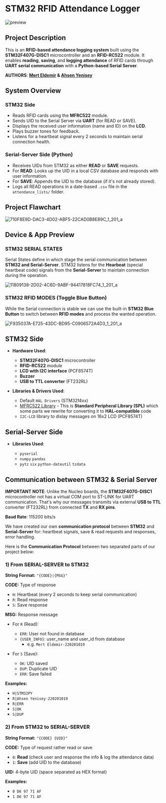 # STM32 RFID Attendance Logger

![preview](https://github.com/user-attachments/assets/d679b11e-f3bc-4dff-b29e-ed7bd3e67ba4)

## Project Description

This is an **RFID-based attendance logging system** built using the **STM32F407G-DISC1** microcontroller and an **RFID-RC522** module. It enables **reading**, **saving**, and **logging attendance** of RFID cards through **UART serial communication** with a **Python-based Serial Server**.

**AUTHORS**: **[Mert Eldemir](https://github.com/merteldem1r) & [Ahsen Yenisey](https://github.com/ahsenyenisey)**

## System Overview

### STM32 Side

- Reads RFID cards using the **MFRC522** module.
- Sends UID to the Serial Server via **UART** (for READ or SAVE).
- Displays the received user information (name and ID) on the **LCD**.
- Plays buzzer tones for feedback.
- Listens for a heartbeat signal every 2 seconds to maintain serial connection health.

### Serial-Server Side (Python)

- Receives UIDs from STM32 as either **READ** or **SAVE** requests.
- For **READ**: Looks up the UID in a local CSV database and responds with user information.
- For **SAVE**: Appends the UID to the database (if it's not already stored).
- Logs all READ operations in a date-based `.csv` file in the `attendance_lists/` folder.

## Project Flawchart

![710F8E9D-DAC3-4D02-ABF5-22CAD0B8E89C_1_201_a](https://github.com/user-attachments/assets/47f69778-43fb-4a11-be02-e5f067d4f07b)

## Device & App Preview

### STM32 SERIAL STATES

Serial States define in which stage the serial communication between **STM32 and Serial-Server**. STM32 listens for the **Hearbeat** (special heartbeat code) signals from the **Serial-Server** to maintain connection during the operation. 

![11809138-2D02-4C6D-9ABF-94417818FC74_1_201_a](https://github.com/user-attachments/assets/273fc12b-dbd5-4602-a528-72e7e875f8bc)

### STM32 RFID MODES (Toggle Blue Button)

While the Serial connection is stable we can use the built-in **STM32 Blue Button** to switch between **RFID modes** and process the wanted operation.

![F935037A-E725-43DC-BD95-C0906572A4D3_1_201_a](https://github.com/user-attachments/assets/a4d029a3-059f-48dc-ad56-b186f9eaec93)

## STM32 Side

- **Hardware Used**:

  - **STM32F407G-DISC1** microcontroller
  - **RFID-RC522** module
  - **LCD with I2C interface** (PCF8574T)
  - **Buzzer**
  - **USB to TTL converter** (FT232RL)

- **Libraries & Drivers Used**:

  - Default `HAL Drivers` (STM32f4xx)
  - [MFRC522 Library](https://github.com/MaJerle/stm32f429/tree/main/23-STM32F429_MFRC522) - This is **Standard Peripheral Library (SPL)** which some parts we rewrite for converting it to **HAL-compatible** code
  - `I2C-LCD` library to dislay messages on 16x2 LCD (PCF8574T)

## Serial-Server Side

- **Libraries Used**:

  - `pyserial`
  - `numpy` `pandas`
  - `pytz` `six` `python-dateutil` `tzdata`

## Communication between STM32 & Serial Server

**IMPORTANT NOTE**: Unlike the Nucleo boards, the **STM32F407G-DISC1** microcontroller not has a virtual COM port to ST-LINK for UART communication. That's why our messages transmits via external **USB to TTL** converter (FT232RL) from connected **TX** and **RX pins**.

**Baud Rate**: 115200 bits/s

We have created our own **communication protocol** between **STM32** and **Serial-Server** for: heartbeat signals, save & read requests and responses, error handling.

Here is the **Communication Protocol** between two separated parts of our project below:

### 1) From SERIAL-SERVER to STM32

**String Format:** `"{CODE}|{MSG}"`

**CODE:** Type of response

- `H`: Heartbeat (every 2 seconds to keep serial communication)
- `R`: Read response
- `S`: Save response

**MSG:** Response message

- For `R` (Read):

  - `ERR`: User not found in database
  - `{USER_INFO}`: user_name and user_id from database
    - e.g. `Mert Eldemir-220201019`

- For `S` (Save):

  - `OK`: UID saved
  - `DUP`: Duplicate UID
  - `ERR`: Save failed

**Examples:**

- `H|STM32PY` 
- `R|Ahsen Yenisey-220201019`
- `R|ERR`
- `S|OK`
- `S|DUP`

### 2) From STM32 to SERIAL-SERVER

**String Format:** `"{CODE} {UID}"`

**CODE:** Type of request rather read or save

- `0`: **Read** (check user and response the info & log the attendance data)
- `1`: **Save** (add UID to the database)

**UID:** 4-byte UID (space separated as HEX format)

**Examples:**

- `0 D6 97 71 AF`
- `1 D6 97 71 AF`
